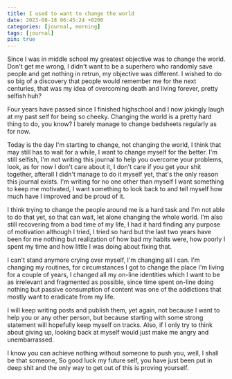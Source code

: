 ```yaml
---
title: I used to want to change the world
date: 2023-08-18 06:45:24 +0200
categories: [journal, morning]
tags: [journal]
pin: true
---
```


Since I was in middle school my greatest objective was to change the world.
Don't get me wrong, I didn't want to be a superhero who randomly save people and get nothing in retrun, my objective was different.
I wished to do so big of a discovery that people would remember me for the next centuries, that was my idea of overcoming death and living forever, pretty selfish huh?

Four years have passed since I finished highschool and I now jokingly laugh at my past self for being so cheeky.
Changing the world is a pretty hard thing to do, you know?
I barely manage to change bedsheets regularly as for now.

Today is the day I'm starting to change, not changing the world, I think that may still has to wait for a while, I want to change myself for the better.
I'm still selfish, I'm not writing this journal to help you overcome your problems, look, as for now I don't care about it, I don't care if you get your shit together, afterall I didn't manage to do it myself yet, that's the only reason this journal exists.
I'm writing for no one other than myself I want something to keep me motivated, I want something to look back to and tell myself how much have I improved and be proud of it.

I think trying to change the people around me is a hard task and I'm not able to do that yet, so that can wait, let alone changing the whole world.
I'm also still recovering from a bad time of my life, I had it hard finding any purpose of motivation although I tried, I tried so hard but the last two years have been for me nothing but realization of how bad my habits were, how poorly I spent my time and how little I was doing about fixing that.

I can't stand anymore crying over myself, I'm changing all I can.
I'm changing my routines, for circumstances I got to change the place I'm living for a couple of years, I changed all my on-line identities which I want to be as irrelevant and fragmented as possible, since time spent on-line doing nothing but passive consumption of content was one of the addictions that mostly want to eradicate from my life.

I will keep writing posts and publish them, yet again, not because I want to help you or any other person, but because starting with some strong statement will hopefully keep myself on tracks.
Also, if I only try to think about giving up, looking back at myself would just make me angry and unembarrassed.

I know you can achieve nothing without someone to push you, well, I shall be that someone, So good luck my future self, you have just been put in deep shit and the only way to get out of this is proving yourself.
